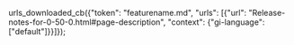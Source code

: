 urls_downloaded_cb({"token": "featurename.md", "urls": [{"url": "Release-notes-for-0-50-0.html#page-description", "context": {"gi-language": ["default"]}}]});